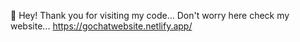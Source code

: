👋 Hey! Thank you for visiting my code...
Don't worry here check my website... 
https://gochatwebsite.netlify.app/
